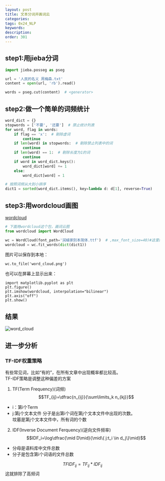 ```yaml
---
layout: post
title: 文本分词并画词云
categories: 
tags: 0x24_NLP
keywords:
description:
order: 301
---
```



## step1:用jieba分词



```Python
import jieba.posseg as pseg

url = '人民的名义 周梅森.txt'
content = open(url, 'rb').read()

words = pseg.cut(content)  # <generator>
```

## step2:做一个简单的词频统计

```Python
word_dict = {}
stopwords = ['不要', '还要']  # 禁止统计列表
for word, flag in words:
    if flag == 'x':  # 剔除虚词
        continue
    if len(word) in stopwords:  # 剔除禁止列表中的词
        continue
    if len(word) == 1:  # 剔除长度为1的词
        continue
    if word in word_dict.keys():
        word_dict[word] += 1
    else:
        word_dict[word] = 1

# 按照词频从大到小排序
dict1 = sorted(word_dict.items(), key=lambda d: d[1], reverse=True)
```

## step3:用wordcloud画图

<a href='https://github.com/amueller/word_cloud'>wordcloud</a>


```python
# 下面用wordcloud这个包，画词云图
from wordcloud import WordCloud

wc = WordCloud(font_path='润植家刻本简体.ttf')  # ,max_font_size=40)#这里网上下载一个中文字体，就可以支持中文了
wordcloud = wc.fit_words(dict(dict1))
```

图片可以保存到本地：
```
wc.to_file('word_cloud.png')
```

也可以在屏幕上显示出来：
```
import matplotlib.pyplot as plt
plt.figure()
plt.imshow(wordcloud, interpolation="bilinear")
plt.axis("off")
plt.show()
```

## 结果


![word_cloud](/pictures_for_blog/nlp/word_cloud.jpg)



## 进一步分析
### TF-IDF权重策略
有些常见词，比如“有的”，在所有文章中出现概率都比较高。  
TF-IDF策略是调整这种偏差的方案    

1. TF(Term Frequency)(词频)
$$TF_{ij}=\dfrac{n_{ij}}{\sum\limits_k n_{kj}}$$
- i：第i个Term
- j:第j个文本文件
分子是出第i个词在第j个文本文件中出现的次数。  
坟墓是第j个文本文件中，所有词的个数  

2. IDF(Inverse Document Ferquency)(逆向文件频率)  
$$IDF_i=\log\dfrac{\mid D\mid}{\mid\{ j:t_i \in d_j\}\mid}$$
- 分母是语料库中文件总数
- 分子是包含第i个词语的文件总数

$$TFIDF_{ij}=TF_{ij} * IDF_{ij}$$
这就排除了高频词  
